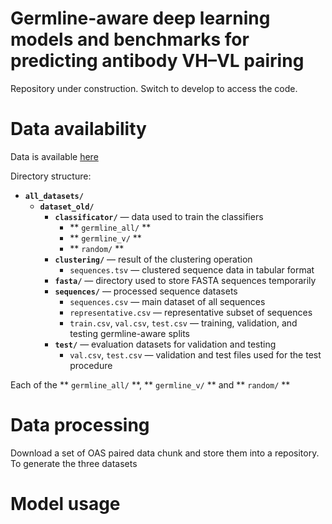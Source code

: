 # Germline-aware deep learning models and benchmarks for predicting antibody VH–VL pairing
Repository under construction. Switch to develop to access the code.

# Data availability

Data is available [here](https://zenodo.org/records/17389656?token=eyJhbGciOiJIUzUxMiJ9.eyJpZCI6IjM0M2Y3Nzk2LWU3NmItNDA0MC1iMmVlLWM3YjRiZjQ0MmU2OCIsImRhdGEiOnt9LCJyYW5kb20iOiI0ZTYzZDg0NGY0ZDNjMzRkOWQyYTIzYTI1YzA3YmRkOSJ9.7zdkeilG57P8wmVWusUUKURrUusuPYQwIGcrGhfzhsfkzP6I7CbOHuKTBi-jnJZsafOcWrEAz6ZaGlii1tsf2A)

Directory structure:

- **`all_datasets/`**
  - **`dataset_old/`** 
    - **`classificator/`** — data used to train the classifiers 
      - ** `germline_all/` **
      - ** `germline_v/` **
      - ** `random/` **
    - **`clustering/`** — result of the clustering operation 
      - `sequences.tsv` — clustered sequence data in tabular format  
    - **`fasta/`** — directory used to store FASTA sequences temporarily
    - **`sequences/`** — processed sequence datasets  
      - `sequences.csv` — main dataset of all sequences  
      - `representative.csv` — representative subset of sequences  
      - `train.csv`, `val.csv`, `test.csv` — training, validation, and testing germline-aware splits
    - **`test/`** — evaluation datasets for validation and testing  
      - `val.csv`, `test.csv` — validation and test files used for the test procedure

Each of the ** `germline_all/` **, ** `germline_v/` ** and ** `random/` **

# Data processing

Download a set of OAS paired data chunk and store them into a repository. To generate the three datasets

# Model usage
